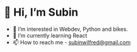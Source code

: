 # 👋 Hi, I’m Subin
- 👀 I’m interested in Webdev, Python and bikes.
- 🌱 I’m currently learning React
- 📫 How to reach me - subinwilfred@gmail.com

<!---
subin-wilfred/subin-wilfred is a ✨ special ✨ repository because its `README.md` (this file) appears on your GitHub profile.
You can click the Preview link to take a look at your changes.
--->
